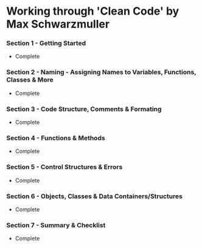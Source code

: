 # Working through 'Clean Code' by Max Schwarzmuller

### Section 1 - Getting Started

- Complete

### Section 2 - Naming - Assigning Names to Variables, Functions, Classes & More

- Complete

### Section 3 - Code Structure, Comments & Formating

- Complete

### Section 4 - Functions & Methods

- Complete

### Section 5 - Control Structures & Errors

- Complete

### Section 6 - Objects, Classes & Data Containers/Structures

- Complete

### Section 7 - Summary & Checklist

- Complete
